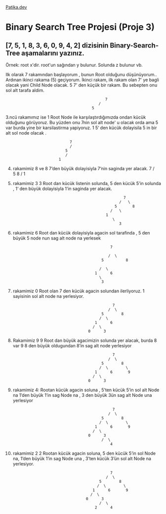 
[Patika.dev](www.patika.dev)

# Binary Search Tree Projesi (Proje 3)

## [7, 5, 1, 8, 3, 6, 0, 9, 4, 2] dizisinin Binary-Search-Tree aşamalarını yazınız.
   Örnek: root x'dir. root'un sağından y bulunur. Solunda z bulunur vb.

llk olarak 7 rakamından başlayorum , bunun Root  olduğunu düşünüyorum.. Ardınan ikinci rakama (5) geçiyorum. İkinci rakam, ilk rakam olan 7' ye bagli olacak yani Child Node olacak. 5 7' den küçük bir rakam. Bu sebepten onu sol alt tarafa aldim.
                                                 
                                                 7
                                              /
                                           5   
                                               

3.ncü rakamımız ise 1 Root Node ile karşılaştırdığımızda ondan kücük olduğunu görüyoruz. Bu yüzden onu 7nin sol alt node' u olacak  orda ama  5 var  burda yine bir karsilastirma yapiyoruz. 1  5‘ den kücük dolayisila  5 in bir alt sol node olacak .


                                 7
                                 /
                               5
                               /
                            1   
                            
                     
4. rakamimiz 8  ve 8 7’den büyük  dolayisiyla 7’nin saginda  yer alacak.
                                        7
                                        /\
                                      5    8
                                      /
                                    1
5. rakamimiz 3
3 Root dan kücük listenin solunda, 5 den kücük  5’in solunda , 1‘ den büyük  dolayisiyla 1’in saginda yer alacak.

                                                         7
                                                       /   \        
                                                     5       8
                                                   /   \
                                                 1  
                                                    \
                                                       3


6. rakamimiz 6 
Root dan kücük dolayisiyla agacin sol tarafinda , 5 den büyük  5 node nun sag  alt node na yerlesek
                                                
                                                   7
                                                   
                                                  /  \              
                                               5          8
                                                                        
                                              /  \
                                            1      6
                                              \
                                               3
7. rakamimiz 0
Root olan 7 den kücük agacin solundan ilerliyoruz. 1 sayisinin sol alt node na yerlesiyor.

                                                    7
                                                  /  \              
                                               5        8
                                              /  \
                                            1      6
                                           /  \
                                         0      3

8. Rakamimiz 9
9 Root dan büyük agacimizin solunda yer alacak, burda 8 var 9  8 den büyük oldugundan 8’in sag alt node yerlesiyor
                                            
                                                    7
                                                  /  \              
                                               5        8
                                              /  \        \
                                            1      6       9
                                           /  \
                                         0      3


9. rakamimiz 4: Rootan kücük agacin soluna , 5’ten kücük 5’in sol alt Node na 1’den büyük  1’in sag Node na , 3 den büyük  3ün sag alt Node una yerlesiyor       

                                                       
                                                    7
                                                  /  \              
                                               5        8
                                              /  \        \
                                            1      6       9
                                           /  \
                                         0      3
                                               /  \
                                                   4





10. rakamimiz 2
2 Rootan kücük agacin soluna, 5 den kücük 5’in sol Node na,  1’den büyük  1’in sag Node una  , 3’ten  kücük 3’ün sol alt Node na yerlesiyor.

                                                   
                                                      
                                                    7
                                                  /  \              
                                               5        8
                                              /  \        \
                                            1      6       9
                                           /  \
                                         0      3
                                               /  \
                                             2      4





